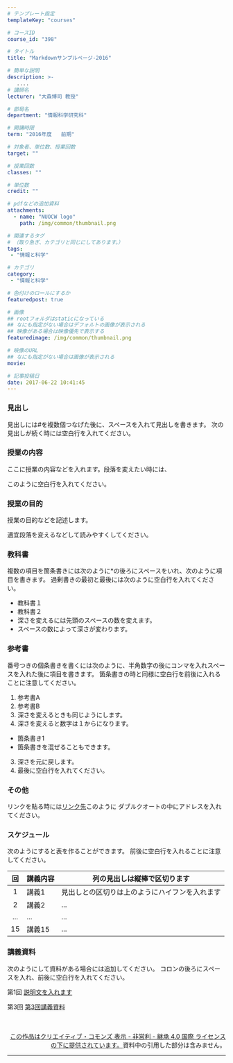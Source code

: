 ```yaml
---
# テンプレート指定
templateKey: "courses"

# コースID
course_id: "398"

# タイトル
title: "Markdownサンプルページ-2016"

# 簡単な説明
description: >-
   ....
# 講師名
lecturer: "大森博司 教授"

# 部局名
department: "情報科学研究科"

# 開講時限
term: "2016年度	前期"

# 対象者、単位数、授業回数
target: ""

# 授業回数
classes: ""

# 単位数
credit: ""

# pdfなどの追加資料
attachments:
  - name: "NUOCW logo" 
    path: /img/common/thumbnail.png

# 関連するタグ
# （取り急ぎ、カテゴリと同じにしてあります。）
tags:
 - "情報と科学"

# カテゴリ
category:
 - "情報と科学"

# 色付けのロールにするか
featuredpost: true

# 画像
## rootフォルダはstaticになっている
## なにも指定がない場合はデフォルトの画像が表示される
## 映像がある場合は映像優先で表示する
featuredimage: /img/common/thumbnail.png

# 映像のURL
## なにも指定がない場合は画像が表示される
movie: 

# 記事投稿日
date: 2017-06-22 10:41:45
---
```


### 見出し
見出しには#を複数個つなげた後に、スペースを入れて見出しを書きます。
次の見出しが続く時には空白行を入れてください。

### 授業の内容
ここに授業の内容などを入れます。段落を変えたい時には、

このように空白行を入れてください。












### 授業の目的
授業の目的などを記述します。

適宜段落を変えるなどして読みやすくしてください。

### 教科書
複数の項目を箇条書きには次のように*の後ろにスペースをいれ、次のように項目を書きます。
過剰書きの最初と最後には次のように空白行を入れてください。

* 教科書１
* 教科書２
* 深さを変えるには先頭のスペースの数を変えます。
* スペースの数によって深さが変わります。

### 参考書
番号つきの個条書きを書くには次のように、半角数字の後にコンマを入れスペースを入れた後に項目を書きます。
箇条書きの時と同様に空白行を前後に入れることに注意してください。

1. 参考書A
2. 参考書B
1. 深さを変えるときも同じようにします。
2. 深さを変えると数字は１からになります。
* 箇条書き1
* 箇条書きを混ぜることもできます。
3. 深さを元に戻します。
4. 最後に空白行を入れてください。

### その他
リンクを貼る時には<a href="http://www.ocw.nagoya-u.ac.jp" target="blank">リンク先</a>このように
ダブルクオートの中にアドレスを入れてください。




### スケジュール
次のようにすると表を作ることができます。
前後に空白行を入れることに注意してください。

| 回 | 講義内容  | 列の見出しは縦棒で区切ります |
|:------------:|----------------------|-----|
|       1      | 講義1 | 見出しとの区切りは上のようにハイフンを入れます|
|       2      | 講義2 | ...|
| ...| ... | ... |
|      15      | 講義15 |...|




### 講義資料
次のようにして資料がある場合には追加してください。
コロンの後ろにスペースを入れ、前後に空白行を入れてください。

第1回
[説明文を入れます](https://ocw.nagoya-u.jp/files/398/アップロードしたファイル名を入れます) 


第3回
[第3回講義資料](https://ocw.nagoya-u.jp/files/398/lecture2.pdf) 


<br />
<div align="right">
<a rel="license" href="http://creativecommons.org/licenses/by-nc-sa/4.0/" width="640" height="360" frameborder="0" allowfullscreen></iframe><br />
この作品は<a rel="license" href="http://creativecommons.org/licenses/by-nc-sa/4.0/">クリエイティブ・コモンズ 表示 - 非営利 - 継承 4.0 国際 ライセンスの下に提供されています。</a>資料中の引用した部分は含みません。</div>









-----